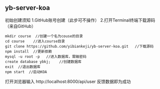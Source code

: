## yb-server-koa
 初始创建须知
 1.GitHub账号创建（此步可不操作）
 2.打开Terminal终端下载源码（来自GitHub）
 ```
 mkdir course  //创建一个名为couse的目录
 cd course    //进入course目录
 git clone https://github.com/yibiankeji/yb-server-koa.git   //下载源码
 npm install  //更新依赖
 mysql -u root -p   //进入数据库，需输密码
 create database ybkj;    //创建数据库
 exit  //退出数据库
 npm start  //启动KOA
 ```
打开浏览器输入    http://localhost:8000/api/user
反馈数据即为成功
